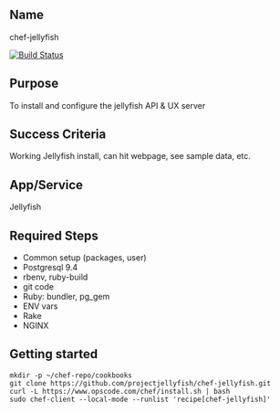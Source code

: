 ## Name
chef-jellyfish

[![Build Status](https://travis-ci.org/projectjellyfish/chef-jellyfish.svg?branch=master)](https://travis-ci.org/projectjellyfish/chef-jellyfish)

## Purpose
To install and configure the jellyfish API & UX server

## Success Criteria
Working Jellyfish install, can hit webpage, see sample data, etc.

## App/Service
Jellyfish

## Required Steps
* Common setup (packages, user)
* Postgresql 9.4
* rbenv, ruby-build
* git code
* Ruby: bundler, pg_gem
* ENV vars
* Rake
* NGINX


## Getting started
````
mkdir -p ~/chef-repo/cookbooks
git clone https://github.com/projectjellyfish/chef-jellyfish.git
curl -L https://www.opscode.com/chef/install.sh | bash
sudo chef-client --local-mode --runlist 'recipe[chef-jellyfish]'
````